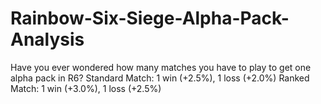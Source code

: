 # Rainbow-Six-Siege-Alpha-Pack-Analysis
Have you ever wondered how many matches you have to play to get one alpha pack in R6?
Standard Match: 1 win (+2.5%), 1 loss (+2.0%)
Ranked Match: 1 win (+3.0%), 1 loss (+2.5%)
